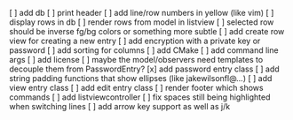 [ ] add db
[ ] print header
[ ] add line/row numbers in yellow (like vim)
[ ] display rows in db
[ ] render rows from model in listview
[ ] selected row should be inverse fg/bg colors or something more subtle
[ ] add create row view for creating a new entry
[ ] add encryption with a private key or password
[ ] add sorting for columns
[ ] add CMake
[ ] add command line args
[ ] add license
[ ] maybe the model/observers need templates to decouple them from PasswordEntry?
[x] add password entry class
[ ] add string padding functions that show ellipses (like jakewilsonfl@...)
[ ] add view entry class
[ ] add edit entry class
[ ] render footer which shows commands
[ ] add listviewcontroller
[ ] fix spaces still being highlighted when switching lines
[ ] add arrow key support as well as j/k
